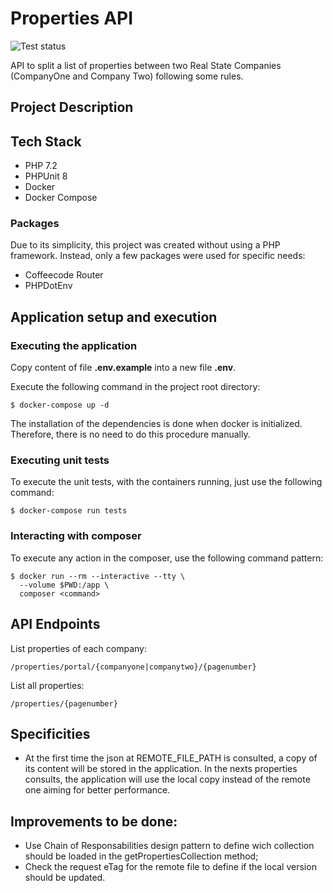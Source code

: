 # Properties API
![Test status](https://github.com/RaphaelBatagini/properties-api/actions/workflows/tests.yml/badge.svg?branch=master)

API to split a list of properties between two Real State Companies (CompanyOne and Company Two) following some rules.

## Project Description

## Tech Stack
- PHP 7.2
- PHPUnit 8
- Docker
- Docker Compose

### Packages
Due to its simplicity, this project was created without using a PHP framework.
Instead, only a few packages were used for specific needs:

- Coffeecode Router
- PHPDotEnv

## Application setup and execution

### Executing the application
Copy content of file **.env.example** into a new file **.env**.

Execute the following command in the project root directory:
```
$ docker-compose up -d
```

The installation of the dependencies is done when docker is initialized. Therefore, there is no need to do this procedure manually.

### Executing unit tests
To execute the unit tests, with the containers running, just use the following command:
```
$ docker-compose run tests
```

### Interacting with composer
To execute any action in the composer, use the following command pattern:
```
$ docker run --rm --interactive --tty \
  --volume $PWD:/app \
  composer <command>
```

## API Endpoints
List properties of each company:
```
/properties/portal/{companyone|companytwo}/{pagenumber}
```

List all properties:
```
/properties/{pagenumber}
```

## Specificities
- At the first time the json at REMOTE_FILE_PATH is consulted, a copy of its content will be stored in the application. In the nexts properties consults, the application will use the local copy instead of the remote one aiming for better performance.

## Improvements to be done:
- Use Chain of Responsabilities design pattern to define wich collection should be loaded in the getPropertiesCollection method;
- Check the request eTag for the remote file to define if the local version should be updated.